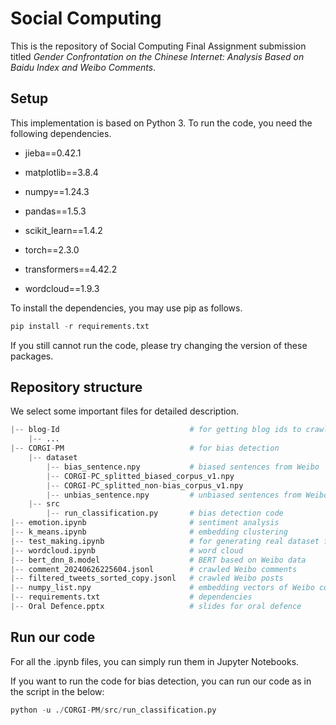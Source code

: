 # Social Computing
This is the repository of Social Computing Final Assignment submission titled *Gender Confrontation on the Chinese Internet: Analysis Based on Baidu Index and Weibo Comments*.



## Setup

This implementation is based on Python 3. To run the code, you need the following dependencies.

- jieba==0.42.1

- matplotlib==3.8.4

- numpy==1.24.3

- pandas==1.5.3

- scikit_learn==1.4.2

- torch==2.3.0

- transformers==4.42.2

- wordcloud==1.9.3

To install the dependencies, you may use pip as follows.

```python
pip install -r requirements.txt
```

If you still cannot run the code, please try changing the version of these packages.



## Repository structure

We select some important files for detailed description.

```python
|-- blog-Id                             # for getting blog ids to crawl the comments under them
    |-- ...
|-- CORGI-PM                            # for bias detection
    |-- dataset
    	|-- bias_sentence.npy           # biased sentences from Weibo
        |-- CORGI-PC_splitted_biased_corpus_v1.npy
        |-- CORGI-PC_splitted_non-bias_corpus_v1.npy
        |-- unbias_sentence.npy         # unbiased sentences from Weibo
    |-- src
    	|-- run_classification.py       # bias detection code
|-- emotion.ipynb                       # sentiment analysis
|-- k_means.ipynb                       # embedding clustering
|-- test_making.ipynb                   # for generating real dataset for bias detection
|-- wordcloud.ipynb                     # word cloud
|-- bert_dnn_8.model                    # BERT based on Weibo data
|-- comment_20240626225604.jsonl        # crawled Weibo comments
|-- filtered_tweets_sorted_copy.jsonl   # crawled Weibo posts
|-- numpy_list.npy                      # embedding vectors of Weibo comments
|-- requirements.txt                    # dependencies
|-- Oral Defence.pptx                   # slides for oral defence
```



## Run our code

For all the .ipynb files, you can simply run them in Jupyter Notebooks.

If you want to run the code for bias detection, you can run our code as in the script in the below:

```python
python -u ./CORGI-PM/src/run_classification.py
```
